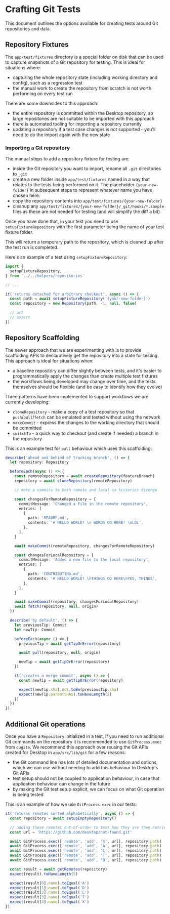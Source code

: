 # Crafting Git Tests

This document outlines the options available for creating tests around Git
repositories and data.

## Repository Fixtures

The `app/test/fixtures` directory is a special folder on disk that can be used
to capture snapshots of a Git repository for testing. This is ideal for
situations where:

 - capturing the whole repository state (including working directory and
   config), such as a regression test
 - the manual work to create the repository from scratch is not worth performing
   on every test run

There are some downsides to this approach:

 - the entire repository is committed within the Desktop repository, so large
   repositories are not suitable to be imported with this approach
 - there is automated tooling for importing a repository currently
 - updating a repository if a test case changes is not supported - you'll need
   to do the import again with the new state

### Importing a Git repository

The manual steps to add a repository fixture for testing are:

 - inside the Git repository you want to import, rename all `.git` directories
   to `_git`
 - create a new folder inside `app/test/fixtures` named in a way that relates to
   the tests being performed on it. The placeholder `{your-new-folder}`
   in subsequent steps to represent whatever name you have chosen here.
 - copy the repository contents into `app/test/fixtures/{your-new-folder}`
 - cleanup any `app/test/fixtures/{your-new-folder}/_git/hooks/*.sample` files
   as these are not needed for testing (and will simplify the diff a bit)

Once you have done that, in your test you need to use `setupFixtureRepository`
with the first parameter being the name of your test fixture folder.

This will return a temporary path to the repository, which is cleaned up after
the test run is completed.

Here's an example of a test using `setupFixtureRepository`:

```ts
import {
  setupFixtureRepository,
} from '../../helpers/repositories'

// ...

it('returns detached for arbitrary checkout', async () => {
  const path = await setupFixtureRepository('{your-new-folder}')
  const repository = new Repository(path, -1, null, false)

  // act
  // assert
})
```

## Repository Scaffolding

The newer approach that we are experimenting with is to provide scaffolding APIs
to declaratively get the repository into a state for testing. This approach is
ideal for situations when:

 - a baseline repository can differ slightly between tests, and it's easier to
   programmatically apply the changes than create multiple test fixtures
 - the workflows being developed may change over time, and the tests themselves
   should be flexible (and be easy to identify how they evolve)

Three patterns have been implemented to support workflows we are currently
developing:

 - `cloneRepository` - make a copy of a test repository so that
    `push`/`pull`/`fetch` can be emulated and tested without using the network
 - `makeCommit` - express the changes to the working directory that should be committed
 - `switchTo` - a quick way to checkout (and create if needed) a branch in the
   repository

This is an example test for `pull` behaviour which uses this scaffolding:

```ts
describe('ahead and behind of tracking branch', () => {
  let repository: Repository

  beforeEach(async () => {
    const remoteRepository = await createRepository(featureBranch)
    repository = await cloneRepository(remoteRepository)

    // make a commits to both remote and local so histories diverge

    const changesForRemoteRepository = {
      commitMessage: 'Changed a file in the remote repository',
      entries: [
        {
          path: 'README.md',
          contents: '# HELLO WORLD! \n WORDS GO HERE! \nLOL',
        },
      ],
    }

    await makeCommit(remoteRepository, changesForRemoteRepository)

    const changesForLocalRepository = {
      commitMessage: 'Added a new file to the local repository',
      entries: [
        {
          path: 'CONTRIBUTING.md',
          contents: '# HELLO WORLD! \nTHINGS GO HERE\nYES, THINGS',
        },
      ],
    }

    await makeCommit(repository, changesForLocalRepository)
    await fetch(repository, null, origin)
  })

  describe('by default', () => {
    let previousTip: Commit
    let newTip: Commit

    beforeEach(async () => {
      previousTip = await getTipOrError(repository)

      await pull(repository, null, origin)

      newTip = await getTipOrError(repository)
    })

    it('creates a merge commit', async () => {
      const newTip = await getTipOrError(repository)

      expect(newTip.sha).not.toBe(previousTip.sha)
      expect(newTip.parentSHAs).toHaveLength(2)
    })
  })
})
```

## Additional Git operations

Once you have a `Repository` initialized in a test, if you need to run
additional Git commands on the repository it is recommended to use
`GitProcess.exec` from `dugite`. We recommend this approach over reusing the Git
APIs created for Desktop in `app/src/lib/git` for a few reasons:

 - the Git command line has lots of detailed documentation and options, which we
   can use without needing to add this behaviour to Desktop's Git APIs
 - test setup should not be coupled to application behaviour, in case that
   application behaviour can change in the future
 - by making the Git test setup explicit, we can focus on what Git operation is
   being tested

This is an example of how we use `GitProcess.exec` in our tests:

```ts
it('returns remotes sorted alphabetically', async () => {
  const repository = await setupEmptyRepository()

  // adding these remotes out-of-order to test how they are then retrieved
  const url = 'https://github.com/desktop/not-found.git'

  await GitProcess.exec(['remote', 'add', 'X', url], repository.path)
  await GitProcess.exec(['remote', 'add', 'A', url], repository.path)
  await GitProcess.exec(['remote', 'add', 'L', url], repository.path)
  await GitProcess.exec(['remote', 'add', 'T', url], repository.path)
  await GitProcess.exec(['remote', 'add', 'D', url], repository.path)

  const result = await getRemotes(repository)
  expect(result).toHaveLength(5)

  expect(result[0].name).toEqual('A')
  expect(result[1].name).toEqual('D')
  expect(result[2].name).toEqual('L')
  expect(result[3].name).toEqual('T')
  expect(result[4].name).toEqual('X')
})
```

